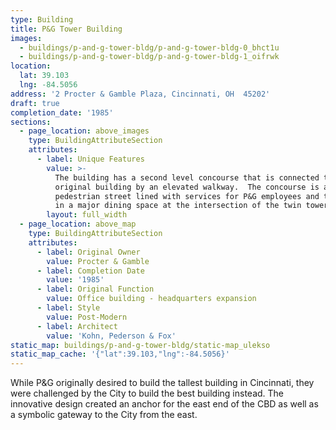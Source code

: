 ```yaml
---
type: Building
title: P&G Tower Building
images:
  - buildings/p-and-g-tower-bldg/p-and-g-tower-bldg-0_bhct1u
  - buildings/p-and-g-tower-bldg/p-and-g-tower-bldg-1_oifrwk
location:
  lat: 39.103
  lng: -84.5056
address: '2 Procter & Gamble Plaza, Cincinnati, OH  45202'
draft: true
completion_date: '1985'
sections:
  - page_location: above_images
    type: BuildingAttributeSection
    attributes:
      - label: Unique Features
        value: >-
          The building has a second level concourse that is connected to the
          original building by an elevated walkway.  The concourse is a
          pedestrian street lined with services for P&G employees and terminates
          in a major dining space at the intersection of the twin towers.
        layout: full_width
  - page_location: above_map
    type: BuildingAttributeSection
    attributes:
      - label: Original Owner
        value: Procter & Gamble
      - label: Completion Date
        value: '1985'
      - label: Original Function
        value: Office building - headquarters expansion
      - label: Style
        value: Post-Modern
      - label: Architect
        value: 'Kohn, Pederson & Fox'
static_map: buildings/p-and-g-tower-bldg/static-map_ulekso
static_map_cache: '{"lat":39.103,"lng":-84.5056}'
---
```


While P&G originally desired to build the tallest building in Cincinnati, they were challenged by the City to build the best building instead. The innovative design created an anchor for the east end of the CBD as well as a symbolic gateway to the City from the east.
